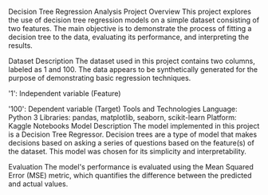 Decision Tree Regression Analysis
Project Overview
This project explores the use of decision tree regression models on a simple dataset consisting of two features. The main objective is to demonstrate the process of fitting a decision tree to the data, evaluating its performance, and interpreting the results.

Dataset Description
The dataset used in this project contains two columns, labeled as 1 and 100. The data appears to be synthetically generated for the purpose of demonstrating basic regression techniques.

'1': Independent variable (Feature)

'100': Dependent variable (Target)
Tools and Technologies
Language: Python 3
Libraries: pandas, matplotlib, seaborn, scikit-learn
Platform: Kaggle Notebooks
Model Description
The model implemented in this project is a Decision Tree Regressor. Decision trees are a type of model that makes decisions based on asking a series of questions based on the feature(s) of the dataset. This model was chosen for its simplicity and interpretability.

Evaluation
The model's performance is evaluated using the Mean Squared Error (MSE) metric, which quantifies the difference between the predicted and actual values.
